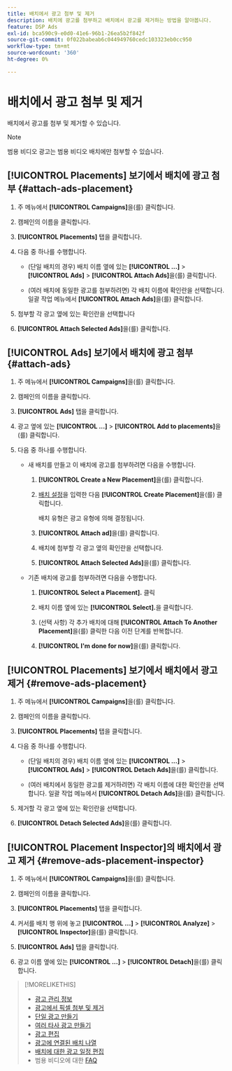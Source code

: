 ```yaml
---
title: 배치에서 광고 첨부 및 제거
description: 배치에 광고를 첨부하고 배치에서 광고를 제거하는 방법을 알아봅니다.
feature: DSP Ads
exl-id: bca590c9-e0d0-41e6-96b1-26ea5b2f842f
source-git-commit: 0f022babeab6c044949760cedc103323eb0cc950
workflow-type: tm+mt
source-wordcount: '360'
ht-degree: 0%

---
```


# 배치에서 광고 첨부 및 제거

배치에서 광고를 첨부 및 제거할 수 있습니다.

>[!NOTE]
>
>범용 비디오 광고는 범용 비디오 배치에만 첨부할 수 있습니다.

## [!UICONTROL Placements] 보기에서 배치에 광고 첨부 {#attach-ads-placement}

1. 주 메뉴에서 **[!UICONTROL Campaigns]**&#x200B;을(를) 클릭합니다.

1. 캠페인의 이름을 클릭합니다.

1. **[!UICONTROL Placements]** 탭을 클릭합니다.

1. 다음 중 하나를 수행합니다.

   * (단일 배치의 경우) 배치 이름 옆에 있는 **[!UICONTROL ...]** > **[!UICONTROL Ads]** > **[!UICONTROL Attach Ads]**&#x200B;을(를) 클릭합니다.

   * (여러 배치에 동일한 광고를 첨부하려면) 각 배치 이름에 확인란을 선택합니다. 일괄 작업 메뉴에서 **[!UICONTROL Attach Ads]**&#x200B;을(를) 클릭합니다.

1. 첨부할 각 광고 옆에 있는 확인란을 선택합니다

1. **[!UICONTROL Attach Selected Ads]**&#x200B;을(를) 클릭합니다.

## [!UICONTROL Ads] 보기에서 배치에 광고 첨부 {#attach-ads}

1. 주 메뉴에서 **[!UICONTROL Campaigns]**&#x200B;을(를) 클릭합니다.

1. 캠페인의 이름을 클릭합니다.

1. **[!UICONTROL Ads]** 탭을 클릭합니다.

1. 광고 옆에 있는 **[!UICONTROL ...]** > **[!UICONTROL Add to placements]**&#x200B;을(를) 클릭합니다.

1. 다음 중 하나를 수행합니다.

   * 새 배치를 만들고 이 배치에 광고를 첨부하려면 다음을 수행합니다.

      1. **[!UICONTROL Create a New Placement]**&#x200B;을(를) 클릭합니다.

      1. [배치 설정](/help/dsp/campaign-management/placements/placement-settings.md)을 입력한 다음 **[!UICONTROL Create Placement]**&#x200B;을(를) 클릭합니다.

         배치 유형은 광고 유형에 의해 결정됩니다.

      1. **[!UICONTROL Attach ad]**&#x200B;을(를) 클릭합니다.

      1. 배치에 첨부할 각 광고 옆의 확인란을 선택합니다.

      1. **[!UICONTROL Attach Selected Ads]**&#x200B;을(를) 클릭합니다.

   * 기존 배치에 광고를 첨부하려면 다음을 수행합니다.

      1. **[!UICONTROL Select a Placement].** 클릭

      1. 배치 이름 옆에 있는 **[!UICONTROL Select].**&#x200B;을 클릭합니다.

      1. (선택 사항) 각 추가 배치에 대해 **[!UICONTROL Attach To Another Placement]**&#x200B;을(를) 클릭한 다음 이전 단계를 반복합니다.

      1. **[!UICONTROL I'm done for now]**&#x200B;을(를) 클릭합니다.

## [!UICONTROL Placements] 보기에서 배치에서 광고 제거 {#remove-ads-placement}

1. 주 메뉴에서 **[!UICONTROL Campaigns]**&#x200B;을(를) 클릭합니다.

1. 캠페인의 이름을 클릭합니다.

1. **[!UICONTROL Placements]** 탭을 클릭합니다.

1. 다음 중 하나를 수행합니다.

   * (단일 배치의 경우) 배치 이름 옆에 있는 **[!UICONTROL ...]** > **[!UICONTROL Ads]** > **[!UICONTROL Detach Ads]**&#x200B;을(를) 클릭합니다.

   * (여러 배치에서 동일한 광고를 제거하려면) 각 배치 이름에 대한 확인란을 선택합니다. 일괄 작업 메뉴에서 **[!UICONTROL Detach Ads]**&#x200B;을(를) 클릭합니다.

1. 제거할 각 광고 옆에 있는 확인란을 선택합니다.

1. **[!UICONTROL Detach Selected Ads]**&#x200B;을(를) 클릭합니다.

## [!UICONTROL Placement Inspector]의 배치에서 광고 제거 {#remove-ads-placement-inspector}

1. 주 메뉴에서 **[!UICONTROL Campaigns]**&#x200B;을(를) 클릭합니다.

1. 캠페인의 이름을 클릭합니다.

1. **[!UICONTROL Placements]** 탭을 클릭합니다.

1. 커서를 배치 행 위에 놓고 **[!UICONTROL ...]** > **[!UICONTROL Analyze]** > **[!UICONTROL Inspector]**&#x200B;을(를) 클릭합니다.

1. **[!UICONTROL Ads]** 탭을 클릭합니다.

1. 광고 이름 옆에 있는 **[!UICONTROL ...]** > **[!UICONTROL Detach]**&#x200B;을(를) 클릭합니다.

>[!MORELIKETHIS]
>
>* [광고 관리 정보](ad-about.md)
>* [광고에서 픽셀 첨부 및 제거](ad-pixel-attach-detach.md)
>* [단일 광고 만들기](ad-create.md)
>* [여러 타사 광고 만들기](ad-create-multiple.md)
>* [광고 편집](ad-edit.md)
>* [광고에 연결된 배치 나열](ad-list-placements.md)
>* [배치에 대한 광고 일정 편집](/help/dsp/campaign-management/placements/placement-edit-ad-schedule.md)
>* 범용 비디오에 대한 [FAQ](/help/dsp/campaign-management/faq-universal-video.md)
